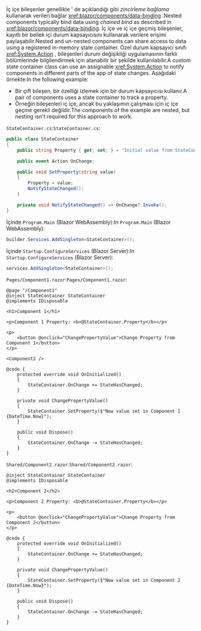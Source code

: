 <span data-ttu-id="16563-101">İç içe bileşenler genellikle ' de açıklandığı gibi *zincirleme bağlama* kullanarak verileri bağlar <xref:blazor/components/data-binding> .</span><span class="sxs-lookup"><span data-stu-id="16563-101">Nested components typically bind data using *chained bind* as described in <xref:blazor/components/data-binding>.</span></span> <span data-ttu-id="16563-102">İç içe ve iç içe geçmiş bileşenler, kayıtlı bir bellek içi durum kapsayıcısını kullanarak verilere erişimi paylaşabilir.</span><span class="sxs-lookup"><span data-stu-id="16563-102">Nested and un-nested components can share access to data using a registered in-memory state container.</span></span> <span data-ttu-id="16563-103">Özel durum kapsayıcı sınıfı <xref:System.Action> , bileşenleri durum değişikliği uygulamasının farklı bölümlerinde bilgilendirmek için atanabilir bir şekilde kullanılabilir.</span><span class="sxs-lookup"><span data-stu-id="16563-103">A custom state container class can use an assignable <xref:System.Action> to notify components in different parts of the app of state changes.</span></span> <span data-ttu-id="16563-104">Aşağıdaki örnekte:</span><span class="sxs-lookup"><span data-stu-id="16563-104">In the following example:</span></span>

* <span data-ttu-id="16563-105">Bir çift bileşen, bir özelliği izlemek için bir durum kapsayıcısı kullanır.</span><span class="sxs-lookup"><span data-stu-id="16563-105">A pair of components uses a state container to track a property.</span></span>
* <span data-ttu-id="16563-106">Örneğin bileşenleri iç içe, ancak bu yaklaşımın çalışması için iç içe geçme gerekli değildir.</span><span class="sxs-lookup"><span data-stu-id="16563-106">The components of the example are nested, but nesting isn't required for this approach to work.</span></span>

<span data-ttu-id="16563-107">`StateContainer.cs`:</span><span class="sxs-lookup"><span data-stu-id="16563-107">`StateContainer.cs`:</span></span>

```csharp
public class StateContainer
{
    public string Property { get; set; } = "Initial value from StateContainer";

    public event Action OnChange;

    public void SetProperty(string value)
    {
        Property = value;
        NotifyStateChanged();
    }

    private void NotifyStateChanged() => OnChange?.Invoke();
}
```

<span data-ttu-id="16563-108">İçinde `Program.Main` (Blazor WebAssembly):</span><span class="sxs-lookup"><span data-stu-id="16563-108">In `Program.Main` (Blazor WebAssembly):</span></span>

```csharp
builder.Services.AddSingleton<StateContainer>();
```

<span data-ttu-id="16563-109">İçinde `Startup.ConfigureServices` (Blazor Server):</span><span class="sxs-lookup"><span data-stu-id="16563-109">In `Startup.ConfigureServices` (Blazor Server):</span></span>

```csharp
services.AddSingleton<StateContainer>();
```

<span data-ttu-id="16563-110">`Pages/Component1.razor`:</span><span class="sxs-lookup"><span data-stu-id="16563-110">`Pages/Component1.razor`:</span></span>

```razor
@page "/Component1"
@inject StateContainer StateContainer
@implements IDisposable

<h1>Component 1</h1>

<p>Component 1 Property: <b>@StateContainer.Property</b></p>

<p>
    <button @onclick="ChangePropertyValue">Change Property from Component 1</button>
</p>

<Component2 />

@code {
    protected override void OnInitialized()
    {
        StateContainer.OnChange += StateHasChanged;
    }

    private void ChangePropertyValue()
    {
        StateContainer.SetProperty($"New value set in Component 1 {DateTime.Now}");
    }

    public void Dispose()
    {
        StateContainer.OnChange -= StateHasChanged;
    }
}
```

<span data-ttu-id="16563-111">`Shared/Component2.razor`:</span><span class="sxs-lookup"><span data-stu-id="16563-111">`Shared/Component2.razor`:</span></span>

```razor
@inject StateContainer StateContainer
@implements IDisposable

<h2>Component 2</h2>

<p>Component 2 Property: <b>@StateContainer.Property</b></p>

<p>
    <button @onclick="ChangePropertyValue">Change Property from Component 2</button>
</p>

@code {
    protected override void OnInitialized()
    {
        StateContainer.OnChange += StateHasChanged;
    }

    private void ChangePropertyValue()
    {
        StateContainer.SetProperty($"New value set in Component 2 {DateTime.Now}");
    }

    public void Dispose()
    {
        StateContainer.OnChange -= StateHasChanged;
    }
}
```

